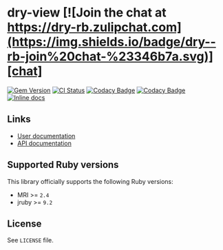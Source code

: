 [gem]: https://rubygems.org/gems/dry-view
[actions]: https://github.com/dry-rb/dry-view/actions
[codacy]: https://www.codacy.com/gh/dry-rb/dry-view
[chat]: https://dry-rb.zulipchat.com
[inchpages]: http://inch-ci.org/github/dry-rb/dry-view

# dry-view [![Join the chat at https://dry-rb.zulipchat.com](https://img.shields.io/badge/dry--rb-join%20chat-%23346b7a.svg)][chat]

[![Gem Version](https://badge.fury.io/rb/dry-view.svg)][gem]
[![CI Status](https://github.com/dry-rb/dry-view/workflows/ci/badge.svg)][actions]
[![Codacy Badge](https://api.codacy.com/project/badge/Grade/22edf59617be4aef97cfbe4e1c99f1ce)][codacy]
[![Codacy Badge](https://api.codacy.com/project/badge/Coverage/22edf59617be4aef97cfbe4e1c99f1ce)][codacy]
[![Inline docs](http://inch-ci.org/github/dry-rb/dry-view.svg?branch=master)][inchpages]

## Links

* [User documentation](http://dry-rb.org/gems/dry-view)
* [API documentation](http://rubydoc.info/gems/dry-view)

## Supported Ruby versions

This library officially supports the following Ruby versions:

* MRI >= `2.4`
* jruby >= `9.2`

## License

See `LICENSE` file.
